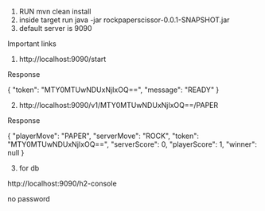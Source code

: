 1. RUN mvn clean install
2. inside target run java -jar rockpaperscissor-0.0.1-SNAPSHOT.jar 
3. default server is 9090

Important links

1. http://localhost:9090/start 

Response

{
"token": "MTY0MTUwNDUxNjIxOQ==",
"message": "READY"
}

2. http://localhost:9090/v1/MTY0MTUwNDUxNjIxOQ==/PAPER

Response

{
"playerMove": "PAPER",
"serverMove": "ROCK",
"token": "MTY0MTUwNDUxNjIxOQ==",
"serverScore": 0,
"playerScore": 1,
"winner": null
}

3. for db

http://localhost:9090/h2-console

no password
